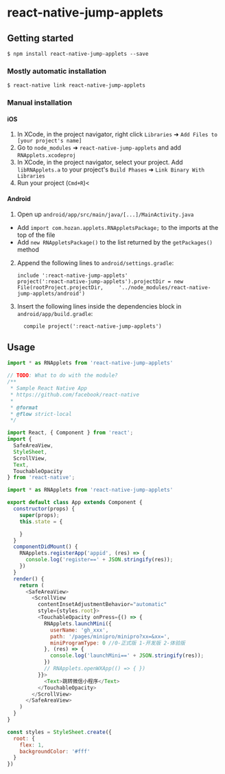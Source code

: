 
# react-native-jump-applets

## Getting started

`$ npm install react-native-jump-applets --save`

### Mostly automatic installation

`$ react-native link react-native-jump-applets`

### Manual installation


#### iOS

1. In XCode, in the project navigator, right click `Libraries` ➜ `Add Files to [your project's name]`
2. Go to `node_modules` ➜ `react-native-jump-applets` and add `RNApplets.xcodeproj`
3. In XCode, in the project navigator, select your project. Add `libRNApplets.a` to your project's `Build Phases` ➜ `Link Binary With Libraries`
4. Run your project (`Cmd+R`)<

#### Android

1. Open up `android/app/src/main/java/[...]/MainActivity.java`
  - Add `import com.hozan.applets.RNAppletsPackage;` to the imports at the top of the file
  - Add `new RNAppletsPackage()` to the list returned by the `getPackages()` method
2. Append the following lines to `android/settings.gradle`:
  	```
  	include ':react-native-jump-applets'
  	project(':react-native-jump-applets').projectDir = new File(rootProject.projectDir, 	'../node_modules/react-native-jump-applets/android')
  	```
3. Insert the following lines inside the dependencies block in `android/app/build.gradle`:
  	```
      compile project(':react-native-jump-applets')
  	```


## Usage
```javascript
import * as RNApplets from 'react-native-jump-applets'

// TODO: What to do with the module?
/**
 * Sample React Native App
 * https://github.com/facebook/react-native
 *
 * @format
 * @flow strict-local
 */

import React, { Component } from 'react';
import {
  SafeAreaView,
  StyleSheet,
  ScrollView,
  Text,
  TouchableOpacity
} from 'react-native';

import * as RNApplets from 'react-native-jump-applets'

export default class App extends Component {
  constructor(props) {
    super(props);
    this.state = {

    }
  }
  componentDidMount() {
    RNApplets.registerApp('appid', (res) => {
      console.log('register==' + JSON.stringify(res));
    })
  }
  render() {
    return (
      <SafeAreaView>
        <ScrollView
          contentInsetAdjustmentBehavior="automatic"
          style={styles.root}>
          <TouchableOpacity onPress={() => {
            RNApplets.launchMini({
              userName: 'gh_xxx',
              path: '/pages/minipro/minipro?xx=&xx=',
              miniProgramType: 0 //0-正式版 1-开发版 2-体验版 
            }, (res) => {
              console.log('launchMini==' + JSON.stringify(res));
            })
            // RNApplets.openWXApp(() => { })
          }}>
            <Text>跳转微信小程序</Text>
          </TouchableOpacity>
        </ScrollView>
      </SafeAreaView>
    )
  }
}

const styles = StyleSheet.create({
  root: {
    flex: 1,
    backgroundColor: '#fff'
  }
})

  